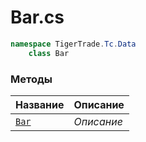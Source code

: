
# Bar.cs
```csharp
namespace TigerTrade.Tc.Data  
    class Bar
```

### Методы
| Название | Описание |
| --- | --- |
| [`Bar`](./Методы/Bar.md) | *Описание* |
